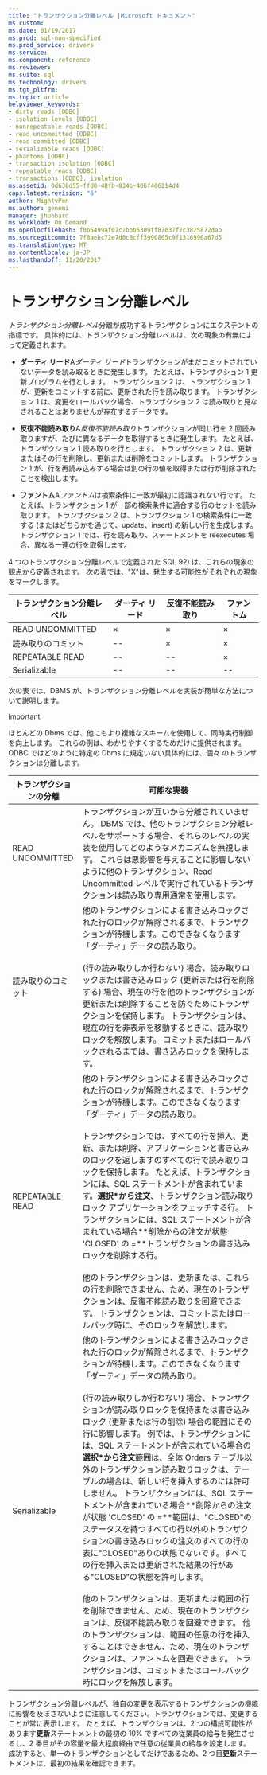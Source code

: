```yaml
---
title: "トランザクション分離レベル |Microsoft ドキュメント"
ms.custom: 
ms.date: 01/19/2017
ms.prod: sql-non-specified
ms.prod_service: drivers
ms.service: 
ms.component: reference
ms.reviewer: 
ms.suite: sql
ms.technology: drivers
ms.tgt_pltfrm: 
ms.topic: article
helpviewer_keywords:
- dirty reads [ODBC]
- isolation levels [ODBC]
- nonrepeatable reads [ODBC]
- read uncommitted [ODBC]
- read committed [ODBC]
- serializable reads [ODBC]
- phantoms [ODBC]
- transaction isolation [ODBC]
- repeatable reads [ODBC]
- transactions [ODBC], isolation
ms.assetid: 0d638d55-ffd0-48fb-834b-406f466214d4
caps.latest.revision: "6"
author: MightyPen
ms.author: genemi
manager: jhubbard
ms.workload: On Demand
ms.openlocfilehash: f0b5499af07c7bbb5309ff87037f7c3825872dab
ms.sourcegitcommit: 7f8aebc72e7d0c8cff3990865c9f1316996a67d5
ms.translationtype: MT
ms.contentlocale: ja-JP
ms.lasthandoff: 11/20/2017
---
```

# <a name="transaction-isolation-levels"></a>トランザクション分離レベル
*トランザクション分離レベル*分離が成功するトランザクションにエクステントの指標です。 具体的には、トランザクション分離レベルは、次の現象の有無によって定義されます。  
  
-   **ダーティ リード**A*ダーティ リード*トランザクションがまだコミットされていないデータを読み取るときに発生します。 たとえば、トランザクション 1 更新プログラムを行とします。 トランザクション 2 は、トランザクション 1 が、更新をコミットする前に、更新された行を読み取ります。 トランザクション 1 は、変更をロールバック場合、トランザクション 2 は読み取りと見なされることはありませんが存在するデータです。  
  
-   **反復不能読み取り**A*反復不能読み取り*トランザクションが同じ行を 2 回読み取りますが、たびに異なるデータを取得するときに発生します。 たとえば、トランザクション 1 読み取りを行とします。 トランザクション 2 は、更新またはその行を削除し、更新または削除をコミットします。 トランザクション 1 が、行を再読み込みする場合は別の行の値を取得または行が削除されたことを検出します。  
  
-   **ファントム**A*ファントム*は検索条件に一致が最初に認識されない行です。 たとえば、トランザクション 1 が一部の検索条件に適合する行のセットを読み取ります。 トランザクション 2 は、トランザクション 1 の検索条件に一致する (またはどちらかを通じて、update、insert) の新しい行を生成します。 トランザクション 1 では、行を読み取り、ステートメントを reexecutes 場合、異なる一連の行を取得します。  
  
 4 つのトランザクション分離レベルで定義された SQL 92) は、これらの現象の観点から定義されます。 次の表では、"X"は、発生する可能性がそれぞれの現象をマークします。  
  
|トランザクション分離レベル|ダーティ リード|反復不能読み取り|ファントム|  
|---------------------------------|-----------------|-------------------------|--------------|  
|READ UNCOMMITTED|×|×|×|  
|読み取りのコミット|--|×|×|  
|REPEATABLE READ|--|--|×|  
|Serializable|--|--|--|  
  
 次の表では、DBMS が、トランザクション分離レベルを実装が簡単な方法について説明します。  
  
> [!IMPORTANT]  
>  ほとんどの Dbms では、他にもより複雑なスキームを使用して、同時実行制御を向上します。 これらの例は、わかりやすくするためだけに提供されます。 ODBC ではどのように特定の Dbms に規定いない具体的には、個々 のトランザクションは分離します。  
  
|トランザクションの分離|可能な実装|  
|---------------------------|-----------------------------|  
|READ UNCOMMITTED|トランザクションが互いから分離されていません。 DBMS では、他のトランザクション分離レベルをサポートする場合、それらのレベルの実装を使用してどのようなメカニズムを無視します。 これらは悪影響を与えることに影響しないように他のトランザクション、Read Uncommitted レベルで実行されているトランザクションは読み取り専用通常を使用します。|  
|読み取りのコミット|他のトランザクションによる書き込みロックされた行のロックが解除されるまで、トランザクションが待機します。このできなくなります「ダーティ」データの読み取り。<br /><br /> (行の読み取りしか行わない) 場合、読み取りロックまたは書き込みロック (更新または行を削除する) 場合、現在の行を他のトランザクションが更新または削除することを防ぐためにトランザクションを保持します。 トランザクションは、現在の行を非表示を移動するときに、読み取りロックを解放します。 コミットまたはロールバックされるまでは、書き込みロックを保持します。|  
|REPEATABLE READ|他のトランザクションによる書き込みロックされた行のロックが解除されるまで、トランザクションが待機します。このできなくなります「ダーティ」データの読み取り。<br /><br /> トランザクションでは、すべての行を挿入、更新、または削除、アプリケーションと書き込みのロックを返しますのすべての行で読み取りロックを保持します。 たとえば、トランザクションには、SQL ステートメントが含まれています。**選択\*から注文**、トランザクション読み取りロック アプリケーションをフェッチする行。 トランザクションには、SQL ステートメントが含まれている場合**削除からの注文が状態 'CLOSED' の =**トランザクションの書き込みロックを削除する行。<br /><br /> 他のトランザクションは、更新または、これらの行を削除できません、ため、現在のトランザクションは、反復不能読み取りを回避できます。 トランザクションは、コミットまたはロールバック時に、そのロックを解放します。|  
|Serializable|他のトランザクションによる書き込みロックされた行のロックが解除されるまで、トランザクションが待機します。このできなくなります「ダーティ」データの読み取り。<br /><br /> (行の読み取りしか行わない) 場合、トランザクションが読み取りロックを保持または書き込みロック (更新または行の削除) 場合の範囲にその行に影響します。 例では、トランザクションには、SQL ステートメントが含まれている場合の**選択\*から注文**範囲は、全体 Orders テーブル以外のトランザクション読み取りロックは、テーブルの場合は、新しい行を挿入するのには許可しません。 トランザクションには、SQL ステートメントが含まれている場合**削除からの注文が状態 'CLOSED' の =**範囲は、"CLOSED"のステータスを持つすべての行以外のトランザクションの書き込みロックの注文のすべての行の表に"CLOSED"ありの状態でないです。すべての行を挿入または更新された結果の行がある"CLOSED"の状態を許可します。<br /><br /> 他のトランザクションは、更新または範囲の行を削除できません、ため、現在のトランザクションは、反復不能読み取りを回避できます。 他のトランザクションは、範囲の任意の行を挿入することはできません、ため、現在のトランザクションは、ファントムを回避できます。 トランザクションは、コミットまたはロールバック時にロックを解放します。|  
  
 トランザクション分離レベルが、独自の変更を表示するトランザクションの機能に影響を及ぼさないように注意してください。トランザクションでは、変更することが常に表示します。 たとえば、トランザクションは、2 つの構成可能性があります**更新**ステートメントの最初の 10% ですべての従業員の給与を発生させるし、2 番目がその容量を最大程度経由で任意の従業員の給与を設定します。 成功すると、単一のトランザクションとしてだけであるため、2 つ目**更新**ステートメントは、最初の結果を確認できます。

